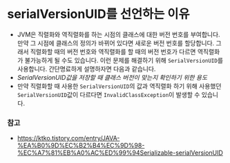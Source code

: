 # serialVersionUID를 선언하는 이유

- JVM은 직렬화와 역직렬화를 하는 시점의 클래스에 대한 버전 번호를 부여합니다. 만약 그 시점에 클래스의 정의가 바뀌어 있다면 새로운 버전 번호를 할당합니다. 그래서 직렬화할 때의 버전 번호와 역직렬화를 할 때의 버전 번호가 다르면 역직렬화가 불가능하게 될 수도 있습니다. 이런 문제를 해결하기 위해 `SerialVersionUID`를 사용합니다. 간단명료하게 설명하자면 다음과 같습니다.
- *SerialVersionUID값을 저장할 때 클래스 버전이 맞는지 확인하기 위한 용도*
- 만약 직렬화할 때 사용한 `SerialVersionUID`의 값과 역직렬화 하기 위해 사용했던 `SerialVersionUID`값이 다르다면 `InvalidClassException`이 발생할 수 있습니다.

### 참고
- https://ktko.tistory.com/entry/JAVA-%EA%B0%9D%EC%B2%B4%EC%9D%98-%EC%A7%81%EB%A0%AC%ED%99%94Serializable-serialVersionUID